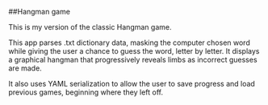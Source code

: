 ##Hangman game

This is my version of the classic Hangman game.

This app parses .txt dictionary data, masking the computer chosen word while giving the user a chance to guess the word, letter by letter. It displays a graphical hangman that progressively reveals limbs as incorrect guesses are made. 

It also uses YAML serialization to allow the user to save progress and load previous games, beginning where they left off. 
